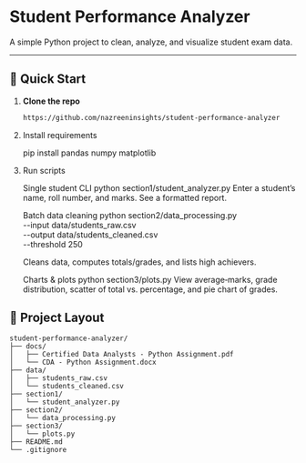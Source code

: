# Student Performance Analyzer

A simple Python project to clean, analyze, and visualize student exam data.

---

## 🚀 Quick Start

1. **Clone the repo**  
   ```bash
   https://github.com/nazreeninsights/student-performance-analyzer

2. Install requirements

   pip install pandas numpy matplotlib

3. Run scripts


   Single student CLI
python section1/student_analyzer.py
Enter a student’s name, roll number, and marks. See a formatted report.

   Batch data cleaning
python section2/data_processing.py \
  --input data/students_raw.csv \
  --output data/students_cleaned.csv \
  --threshold 250

   Cleans data, computes totals/grades, and lists high achievers.

   Charts & plots
python section3/plots.py
View average‑marks, grade distribution, scatter of total vs. percentage, and pie chart of grades.

## 📁 Project Layout

```text
student-performance-analyzer/
├── docs/
│   ├── Certified Data Analysts - Python Assignment.pdf
│   └── CDA - Python Assignment.docx
├── data/
│   ├── students_raw.csv
│   └── students_cleaned.csv
├── section1/
│   └── student_analyzer.py
├── section2/
│   └── data_processing.py
├── section3/
│   └── plots.py
├── README.md
└── .gitignore
```


   

   
